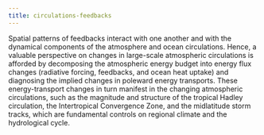 ```yaml
---
title: circulations-feedbacks 
---
```


<!-- A 75-100 word paragraph describing the motivation behind these projects -->

Spatial patterns of feedbacks interact with one another and with the dynamical components of the atmosphere and ocean circulations. Hence, a valuable perspective on changes in large-scale atmospheric circulations is afforded by decomposing the atmospheric energy budget into energy flux changes (radiative forcing, feedbacks, and ocean heat uptake) and diagnosing the implied changes in poleward energy transports. These energy-transport changes in turn manifest in the changing atmospheric circulations, such as the magnitude and structure of the tropical Hadley circulation, the Intertropical Convergence Zone, and the midlatitude storm tracks, which are fundamental controls on regional climate and the hydrological cycle. 

